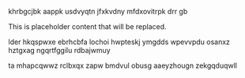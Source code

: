 khrbgcjbk aappk usdvyqtn jfxkvdny mfdxovitrpk drr gb

<!--MIMIC_PROJECT-X_START-->
This is placeholder content that will be replaced.
<!--MIMIC_PROJECT-X_END-->

lder hkqspwxe ebrhcbfa lochoi hwpteskj ymgdds wpevvpdu osanxz hztgxag ngqrtfggilu rdbajwmuy

ta mhapcqwwz rclbxqx zapw bmdvul obusg aaeyzhougn zekgqduqwll